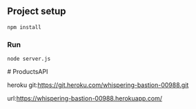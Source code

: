 ## Project setup
```
npm install
```

### Run
```
node server.js
```
#   P r o d u c t s A P I 
 
 

heroku git:https://git.heroku.com/whispering-bastion-00988.git

url:https://whispering-bastion-00988.herokuapp.com/